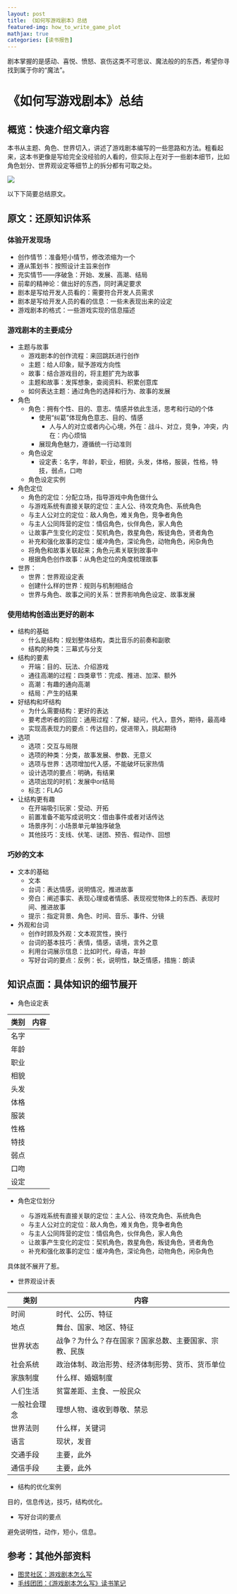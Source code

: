```yaml
---
layout: post
title: 《如何写游戏剧本》总结
featured-img: how_to_write_game_plot
mathjax: true
categories: [读书报告]
---
```


剧本掌握的是感动、喜悦、愤怒、哀伤这类不可思议、魔法般的的东西，希望你寻找到属于你的“魔法”。

<!--more-->

# 《如何写游戏剧本》总结


## 概览：快速介绍文章内容

本书从主题、角色、世界切入，讲述了游戏剧本编写的一些思路和方法。粗看起来，这本书更像是写给完全没经验的人看的，但实际上在对于一些剧本细节，比如角色划分、世界观设定等细节上的拆分都有可取之处。


![]({{site.img_url}}/books/how_to_write_game_plot/plot.png)


以下下简要总结原文。


## 原文：还原知识体系


### 体验开发现场

+ 创作情节：准备短小情节，修改浓缩为一个
+ 遵从策划书：按照设计主旨来创作
+ 充实情节——序破急：开始、发展、高潮、结局
+ 前辈的精神论：做出好的东西，同时满足要求
+ 剧本是写给开发人员看的：需要符合开发人员需求
+ 剧本是写给开发人员的看的信息：一些未表现出来的设定
+ 游戏剧本的格式：一些游戏实现的信息描述


### 游戏剧本的主要成分

+ 主题与故事
  + 游戏剧本的创作流程：来回跳跃进行创作
  + 主题：给人印象，赋予游戏方向性
  + 故事：结合游戏目的，将主题扩充为故事
  + 主题和故事：发挥想象，查阅资料、积累创意库
  + 如何表达主题：通过角色的选择和行为、故事的发展
+ 角色
  + 角色：拥有个性、目的、意志、情感并依此生活，思考和行动的个体
    + 使用“纠葛”体现角色意志、目的、情感
      + 人与人的对立或者内心心境，外在：战斗、对立，竞争，冲突，内在：内心烦恼
    + 展现角色魅力，遵循统一行动准则
  + 角色设定
    + 设定表：名字，年龄，职业，相貌，头发，体格，服装，性格，特技，弱点，口吻
  + 角色设定实例
+ 角色定位
  + 角色的定位：分配立场，指导游戏中角色做什么
  + 与游戏系统有直接关联的定位：主人公、待攻克角色、系统角色
  + 与主人公对立的定位：敌人角色，难关角色，竞争者角色
  + 与主人公同阵营的定位：情侣角色，伙伴角色，家人角色
  + 让故事产生变化的定位：契机角色，救星角色，叛徒角色，贤者角色
  + 补充和强化故事的定位：缓冲角色，深论角色，动物角色，闲杂角色
  + 将角色和故事关联起来；角色元素关联到故事中
  + 根据角色创作故事：从角色定位的角度梳理故事
+ 世界：
  + 世界：世界观设定表
  + 创建什么样的世界：规则与机制相结合
  + 世界与角色、故事之间的关系：世界影响角色设定、故事发展


### 使用结构创造出更好的剧本

+ 结构的基础
  + 什么是结构：规划整体结构，类比音乐的前奏和副歌
  + 结构的种类：三幕式与分支
+ 结构的要素
  + 开端：目的、玩法、介绍游戏
  + 通往高潮的过程：四类章节：完成、推进、加深、额外
  + 高潮：有趣的通向高潮
  + 结局：产生的结果
+ 好结构和坏结构
  + 为什么需要结构：更好的表达
  + 要考虑听者的回应：通用过程：了解，疑问，代入，意外，期待，最高峰
  + 实现高表现力的要点：传达目的，促进带入，挑起期待
+ 选项
  + 选项：交互与局限
  + 选项的种类：分类，故事发展、参数、无意义
  + 选项与世界：选项增加代入感，不能破坏玩家热情
  + 设计选项的要点：明确，有结果
  + 选项出现的时机：发展中or结局
  + 标志：FLAG
+ 让结构更有趣
  + 在开端吸引玩家：受动、开拓
  + 前置准备不能写成说明文：借由事件或者对话传达
  + 场景序列：小场景单元单独序破急
  + 其他技巧：支线、伏笔、谜团、预告、假动作、回想


### 巧妙的文本

+ 文本的基础
  + 文本
  + 台词：表达情感，说明情况，推进故事
  + 旁白：阐述事实、表现心理或者情感、表现视觉物体上的东西、表现时间、推进故事
  + 提示：指定背景、角色、时间、音乐、事件、分镜
+ 外观和台词
  + 创作时顾及外观：文本观赏性，换行
  + 台词的基本技巧：表情，情感，语境，言外之意
  + 利用台词展示信息：比如时代，母语，年龄
  + 写好台词的要点：反例：长，说明性，缺乏情感，措施：朗读


## 知识点面：具体知识的细节展开

+ 角色设定表


|类别|内容|
|--|--|
|名字||
|年龄||
|职业||
|相貌||
|头发||
|体格||
|服装||
|性格||
|特技||
|弱点||
|口吻||
|设定||


+ 角色定位划分

  + 与游戏系统有直接关联的定位：主人公、待攻克角色、系统角色
  + 与主人公对立的定位：敌人角色，难关角色，竞争者角色
  + 与主人公同阵营的定位：情侣角色，伙伴角色，家人角色
  + 让故事产生变化的定位：契机角色，救星角色，叛徒角色，贤者角色
  + 补充和强化故事的定位：缓冲角色，深论角色，动物角色，闲杂角色

具体就不展开了惹。

+ 世界观设计表

|类别|内容|
|--|--|
|时间|时代、公历、特征|
|地点|舞台、国家、地区、特征|
|世界状态|战争？为什么？存在国家？国家总数、主要国家、宗教、民族|
|社会系统|政治体制、政治形势、经济体制形势、货币、货币单位|
|家族制度|什么样、婚姻制度|
|人们生活|贫富差距、主食、一般民众|
|一般社会理念|理想人物、谁收到尊敬、禁忌|
|世界法则|什么样，关键词|
|语言|现状，发音|
|交通手段|主要，此外|
|通信手段|主要，此外|


+ 结构的优化案例

目的，信息传达，技巧，结构优化。

+ 写好台词的要点

避免说明性，动作，短小，信息。


## 参考：其他外部资料

+ [图灵社区：游戏剧本怎么写](https://www.ituring.com.cn/book/2400)
+ [毛线团团：《游戏剧本怎么写》读书笔记](https://mubu.com/doc/nv-qZ8RFg0)
